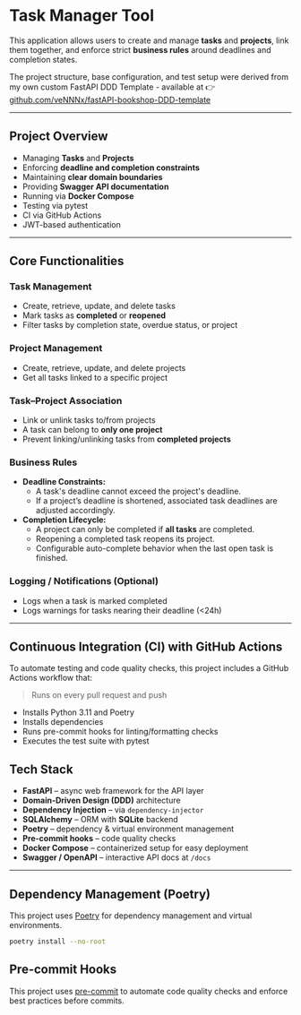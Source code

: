 # Task Manager Tool
This application allows users to create and manage **tasks** and **projects**, link them together, and enforce strict **business rules** around deadlines and completion states.

The project structure, base configuration, and test setup were derived from my own custom FastAPI DDD Template - available at 👉 [github.com/veNNNx/fastAPI-bookshop-DDD-template](https://github.com/veNNNx/fastAPI-bookshop-DDD-template)

---

## Project Overview
- Managing **Tasks** and **Projects**
- Enforcing **deadline and completion constraints**
- Maintaining **clear domain boundaries**
- Providing **Swagger API documentation**
- Running via **Docker Compose**
- Testing via pytest
- CI via GitHub Actions
- JWT-based authentication

---

## Core Functionalities

### Task Management
- Create, retrieve, update, and delete tasks  
- Mark tasks as **completed** or **reopened**
- Filter tasks by completion state, overdue status, or project

### Project Management
- Create, retrieve, update, and delete projects  
- Get all tasks linked to a specific project

### Task–Project Association
- Link or unlink tasks to/from projects  
- A task can belong to **only one project**  
- Prevent linking/unlinking tasks from **completed projects**

### Business Rules
- **Deadline Constraints:**
  - A task's deadline cannot exceed the project's deadline.  
  - If a project’s deadline is shortened, associated task deadlines are adjusted accordingly.
- **Completion Lifecycle:**
  - A project can only be completed if **all tasks** are completed.  
  - Reopening a completed task reopens its project.  
  - Configurable auto-complete behavior when the last open task is finished.

### Logging / Notifications (Optional)
- Logs when a task is marked completed  
- Logs warnings for tasks nearing their deadline (<24h)

---

## Continuous Integration (CI) with GitHub Actions
To automate testing and code quality checks, this project includes a GitHub Actions workflow that:

> Runs on every pull request and push
- Installs Python 3.11 and Poetry
- Installs dependencies
- Runs pre-commit hooks for linting/formatting checks
- Executes the test suite with pytest

## Tech Stack

- **FastAPI** – async web framework for the API layer  
- **Domain-Driven Design (DDD)** architecture  
- **Dependency Injection** – via `dependency-injector`  
- **SQLAlchemy** – ORM with **SQLite** backend  
- **Poetry** – dependency & virtual environment management  
- **Pre-commit hooks** – code quality checks  
- **Docker Compose** – containerized setup for easy deployment  
- **Swagger / OpenAPI** – interactive API docs at `/docs`

---

## Dependency Management (Poetry)

This project uses [Poetry](https://python-poetry.org/) for dependency management and virtual environments.

```bash
poetry install --no-root
```

## Pre-commit Hooks

This project uses [pre-commit](https://pre-commit.com/) to automate code quality checks and enforce best practices before commits.
